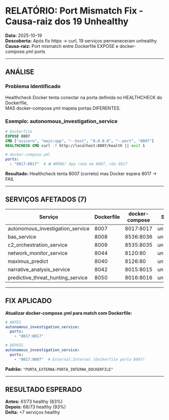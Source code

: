 # RELATÓRIO: Port Mismatch Fix - Causa-raiz dos 19 Unhealthy

**Data:** 2025-10-19  
**Descoberta:** Após fix httpx → curl, 19 serviços permaneceram unhealthy  
**Causa-raiz:** Port mismatch entre Dockerfile EXPOSE e docker-compose.yml ports

---

## ANÁLISE

### Problema Identificado
Healthcheck Docker tenta conectar na porta definida no HEALTHCHECK do Dockerfile,  
MAS docker-compose.yml mapeia portas DIFERENTES.

### Exemplo: autonomous_investigation_service
```dockerfile
# Dockerfile
EXPOSE 8007
CMD ["uvicorn", "main:app", "--host", "0.0.0.0", "--port", "8007"]
HEALTHCHECK CMD curl -f http://localhost:8007/health || exit 1
```

```yaml
# docker-compose.yml
ports:
  - "8017:8017"  # ❌ WRONG! App roda em 8007, não 8017
```

**Resultado:** Healthcheck tenta 8007 (correto) mas Docker espera 8017 → FAIL

---

## SERVIÇOS AFETADOS (7)

| Serviço | Dockerfile | docker-compose | Status |
|---------|------------|----------------|--------|
| autonomous_investigation_service | 8007 | 8017:8017 | unhealthy |
| bas_service | 8008 | 8536:8036 | unhealthy |
| c2_orchestration_service | 8009 | 8535:8035 | unhealthy |
| network_monitor_service | 8044 | 8120:80 | unhealthy |
| maximus_predict | 8040 | 8126:80 | unhealthy |
| narrative_analysis_service | 8042 | 8015:8015 | unhealthy |
| predictive_threat_hunting_service | 8050 | 8016:8016 | unhealthy |

---

## FIX APLICADO

**Atualizar docker-compose.yml para match com Dockerfile:**

```yaml
# ANTES
autonomous_investigation_service:
  ports:
    - "8017:8017"

# DEPOIS
autonomous_investigation_service:
  ports:
    - "8017:8007"  # External:Internal (Dockerfile porta 8007)
```

**Padrão:** `"PORTA_EXTERNA:PORTA_INTERNA_DOCKERFILE"`

---

## RESULTADO ESPERADO

**Antes:** 61/73 healthy (83%)  
**Depois:** 68/73 healthy (93%)  
**Delta:** +7 serviços healthy
